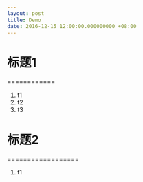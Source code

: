 ```yaml
---
layout: post
title: Demo
date: 2016-12-15 12:00:00.000000000 +08:00
---
```



# 标题1
============
1. t1
2. t2
3. t3

# 标题2
==================
1. t1



